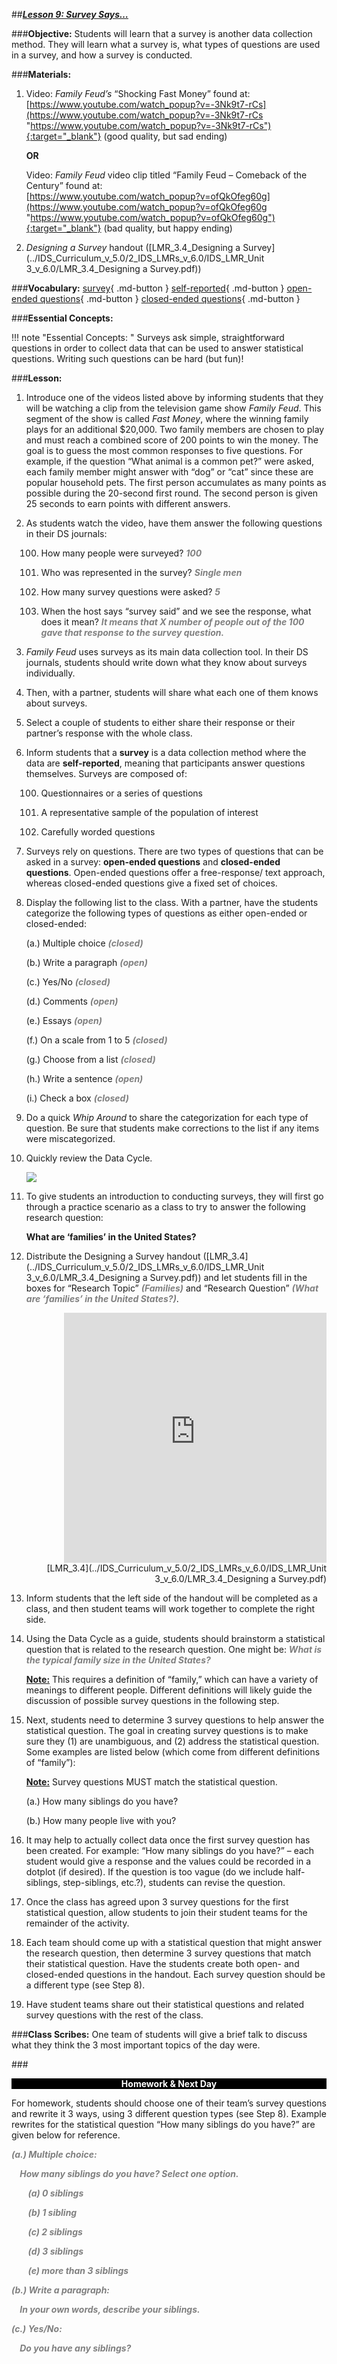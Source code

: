 ##***<u>Lesson 9: Survey Says…</u>***

###**Objective:**
Students will learn that a survey is another data collection method. They will learn what a survey is, what
types of questions are used in a survey, and how a survey is conducted.

###**Materials:**
1. Video: *Family Feud’s* “Shocking Fast Money” found at:<br>
    [https://www.youtube.com/watch_popup?v=-3Nk9t7-rCs](https://www.youtube.com/watch_popup?v=-3Nk9t7-rCs "https://www.youtube.com/watch_popup?v=-3Nk9t7-rCs"){:target="_blank"} (good quality, but sad ending)

    **OR**

    Video: *Family Feud* video clip titled “Family Feud – Comeback of the Century” found at:<br>
    [https://www.youtube.com/watch_popup?v=ofQkOfeg60g](https://www.youtube.com/watch_popup?v=ofQkOfeg60g "https://www.youtube.com/watch_popup?v=ofQkOfeg60g"){:target="_blank"} (bad quality, but happy ending)

2. *Designing a Survey* handout ([LMR_3.4_Designing a Survey](../IDS_Curriculum_v_5.0/2_IDS_LMRs_v_6.0/IDS_LMR_Unit 3_v_6.0/LMR_3.4_Designing a Survey.pdf))

###**Vocabulary:**
[survey](../../vocabulary/unit3/#survey "an investigation about the characteristics of a given population by means of collecting data from a sample of that population and estimating their characteristics through the systematic use of statistical methodology"){ .md-button }
[self-reported](../../vocabulary/unit3/#self-reported "when participants answer questions themselves"){ .md-button }
[open-ended questions](../../vocabulary/unit3/#open-ended-questions "offer a free-response/text approach"){ .md-button }
[closed-ended questions](../../vocabulary/unit3/#closed-ended-questions "give a fixed set of choices"){ .md-button }

###**Essential Concepts:**

!!! note "Essential Concepts: "
    Surveys ask simple, straightforward questions in order to collect data that can be
    used to answer statistical questions. Writing such questions can be hard (but fun)!

###**Lesson:**
1. Introduce one of the videos listed above by informing students that they will be watching a clip
from the television game show *Family Feud*. This segment of the show is called *Fast Money*,
where the winning family plays for an additional $20,000. Two family members are chosen to play
and must reach a combined score of 200 points to win the money. The goal is to guess the most
common responses to five questions. For example, if the question “What animal is a common
pet?” were asked, each family member might answer with “dog” or “cat” since these are popular
household pets. The first person accumulates as many points as possible during the 20-second
first round. The second person is given 25 seconds to earn points with different answers.

2. As students watch the video, have them answer the following questions in their DS journals:

    100. How many people were surveyed? <span style="color:grey">***100***</span>
    
    100. Who was represented in the survey? <span style="color:grey">***Single men***</span>

    100. How many survey questions were asked? <span style="color:grey">***5***</span>

    100. When the host says “survey said” and we see the response, what does it mean? <span style="color:grey">***It
    means that X number of people out of the 100 gave that response to the survey
    question.***</span>

3. *Family Feud* uses surveys as its main data collection tool. In their DS journals, students should
write down what they know about surveys individually.

4. Then, with a partner, students will share what each one of them knows about surveys.

5. Select a couple of students to either share their response or their partner’s response with the
whole class.

6. Inform students that a **survey** is a data collection method where the data are **self-reported**,
meaning that participants answer questions themselves. Surveys are composed of:

    100. Questionnaires or a series of questions

    100. A representative sample of the population of interest

    100. Carefully worded questions

7. Surveys rely on questions. There are two types of questions that can be asked in a survey: **open-ended
questions** and **closed-ended questions**. Open-ended questions offer a free-response/
text approach, whereas closed-ended questions give a fixed set of choices.

8. Display the following list to the class. With a partner, have the students categorize the following
types of questions as either open-ended or closed-ended:

    (a.) Multiple choice <span style="color:grey">***(closed)***</span>

    (b.) Write a paragraph <span style="color:grey">***(open)***</span>

    (c.) Yes/No <span style="color:grey">***(closed)***</span>

    (d.) Comments <span style="color:grey">***(open)***</span>

    (e.) Essays <span style="color:grey">***(open)***</span>

    (f.) On a scale from 1 to 5 <span style="color:grey">***(closed)***</span>

    (g.) Choose from a list <span style="color:grey">***(closed)***</span>

    (h.) Write a sentence <span style="color:grey">***(open)***</span>

    (i.) Check a box <span style="color:grey">***(closed)***</span>

9. Do a quick *Whip Around* to share the categorization for each type of question. Be sure that
students make corrections to the list if any items were miscategorized.

10. Quickly review the Data Cycle.

    <img style="max-width:320px;" src="../../img/2xp0a.png" />

11. To give students an introduction to conducting surveys, they will first go through a practice
scenario as a class to try to answer the following research question:

    **What are ‘families’ in the United States?**

12. Distribute the Designing a Survey handout ([LMR_3.4](../IDS_Curriculum_v_5.0/2_IDS_LMRs_v_6.0/IDS_LMR_Unit 3_v_6.0/LMR_3.4_Designing a Survey.pdf)) and let students fill in the boxes for
“Research Topic” <span style="color:grey">***(Families)***</span> and “Research Question” <span style="color:grey">***(What are ‘families’ in the United
States?)***</span>.
    <div align="right"><iframe src="https://docs.google.com/viewerng/viewer?url=https://curriculum.idsucla.org/IDS_Curriculum_v_5.0/2_IDS_LMRs_v_6.0/IDS_LMR_Unit 3_v_6.0/LMR_3.4_Designing a Survey.pdf&embedded=true" style=" width:420px;height:400px;" frameborder="0"></iframe><br>[LMR_3.4](../IDS_Curriculum_v_5.0/2_IDS_LMRs_v_6.0/IDS_LMR_Unit 3_v_6.0/LMR_3.4_Designing a Survey.pdf)</div>

13. Inform students that the left side of the handout will be completed as a class, and then student
teams will work together to complete the right side.

14. Using the Data Cycle as a guide, students should brainstorm a statistical question that is related
to the research question. One might be: <span style="color:grey">***What is the typical family size in the United States?***</span>

    **<u>Note:</u>** This requires a definition of “family,” which can have a variety of meanings to different
    people. Different definitions will likely guide the discussion of possible survey questions in the
    following step.

15. Next, students need to determine 3 survey questions to help answer the statistical question. The
goal in creating survey questions is to make sure they (1) are unambiguous, and (2) address the
statistical question. Some examples are listed below (which come from different definitions of
“family”):

    **<u>Note:</u>** Survey questions MUST match the statistical question.

    (a.) How many siblings do you have?

    (b.) How many people live with you?

16. It may help to actually collect data once the first survey question has been created. For example:
“How many siblings do you have?” – each student would give a response and the values could be
recorded in a dotplot (if desired). If the question is too vague (do we include half-siblings, step-siblings,
etc.?), students can revise the question.

17. Once the class has agreed upon 3 survey questions for the first statistical question, allow
students to join their student teams for the remainder of the activity.

18. Each team should come up with a statistical question that might answer the research question,
then determine 3 survey questions that match their statistical question. Have the students create
both open- and closed-ended questions in the handout. Each survey question should be a
different type (see Step 8).

19. Have student teams share out their statistical questions and related survey questions with the
rest of the class.

###**Class Scribes:**
One team of students will give a brief talk to discuss what they think the 3 most important topics of the
day were.

###<p style="background: black; color: white; text-align: center;">**Homework & Next Day**</p>
For homework, students should choose one of their team’s survey questions and rewrite it 3 ways, using
3 different question types (see Step 8). Example rewrites for the statistical question “How many siblings
do you have?” are given below for reference.

<span style="color:grey">***(a.) Multiple choice:***</span>

<span style="color:grey">***&nbsp;&nbsp;&nbsp;&nbsp;How many siblings do you have? Select one option.***</span>

<span style="color:grey">***&nbsp;&nbsp;&nbsp;&nbsp;&nbsp;&nbsp;&nbsp;&nbsp;(a) 0 siblings***</span>

<span style="color:grey">***&nbsp;&nbsp;&nbsp;&nbsp;&nbsp;&nbsp;&nbsp;&nbsp;(b) 1 sibling***</span>

<span style="color:grey">***&nbsp;&nbsp;&nbsp;&nbsp;&nbsp;&nbsp;&nbsp;&nbsp;(c) 2 siblings***</span>

<span style="color:grey">***&nbsp;&nbsp;&nbsp;&nbsp;&nbsp;&nbsp;&nbsp;&nbsp;(d) 3 siblings***</span>

<span style="color:grey">***&nbsp;&nbsp;&nbsp;&nbsp;&nbsp;&nbsp;&nbsp;&nbsp;(e) more than 3 siblings***</span>

<span style="color:grey">***(b.) Write a paragraph:***</span>

<span style="color:grey">***&nbsp;&nbsp;&nbsp;&nbsp;In your own words, describe your siblings.***</span>

<span style="color:grey">***(c.) Yes/No:***</span>

<span style="color:grey">***&nbsp;&nbsp;&nbsp;&nbsp;Do you have any siblings?***</span>